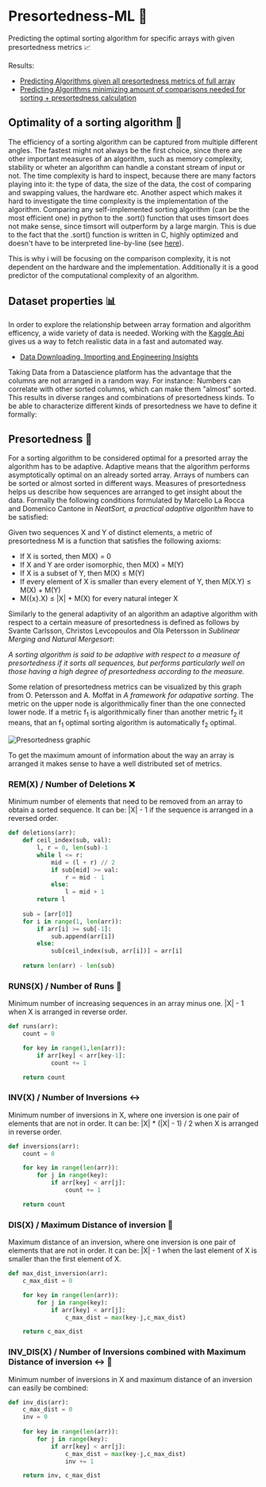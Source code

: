 # Presortedness-ML :1234:
Predicting the optimal sorting algorithm for specific arrays with given presortedness metrics :chart_with_upwards_trend:

Results:
- [Predicting Algorithms given all presortedness metrics of full array](https://github.com/DavidRichardGit/Presortedness-ML/blob/main/MLModels/NNModel_fullArray.ipynb)
- [Predicting Algorithms minimizing amount of comparisons needed for sorting + presortedness calculation](https://github.com/DavidRichardGit/Presortedness-ML/blob/main/MLModels/NNModel_dynamic%20(1).ipynb)

## Optimality of a sorting algorithm :100:

The efficiency of a sorting algorithm can be captured from multiple different angles. The fastest might not always be the first choice, since there are other important measures of an algorithm, such as memory complexity, stability or wheter an algorithm can handle a constant stream of input or not. The time complexity is hard to inspect, because there are many factors playing into it: the type of data, the size of the data, the cost of comparing and swapping values, the hardware etc. Another aspect which makes it hard to investigate the time complexity is the implementation of the algorithm. Comparing any self-implemented sorting algorithm (can be the most efficient one) in python to the .sort() function that uses timsort does not make sense, since timsort will outperform by a large margin. This is due to the fact that the .sort() function is written in C, highly optimized and doesn't have to be interpreted line-by-line (see [here](https://github.com/DavidRichardGit/Presortedness-ML/blob/main/pythonTimsort%20(2).ipynb)).

This is why i will be focusing on the comparison complexity, it is not dependent on the hardware and the implementation. Additionally it is a good predictor of the computational complexity of an algorithm.

## Dataset properties :bar_chart:

In order to explore the relationship between array formation and algorithm efficency, a wide variety of data is needed. Working with the [Kaggle Api](https://www.kaggle.com/docs/api) gives us a way to fetch realistic data in a fast and automated way.

- [Data Downloading, Importing and Engineering Insights](https://github.com/DavidRichardGit/Presortedness-ML/tree/main/Data)

Taking Data from a Datascience platform has the advantage that the columns are not arranged in a random way. For instance: Numbers can correlate with other sorted columns, which can make them "almost" sorted. This results in diverse ranges and combinations of presortedness kinds. To be able to characterize different kinds of presortedness we have to define it formally:

## Presortedness :1234:

For a sorting algorithm to be considered optimal for a presorted array the algorithm has to be adaptive. Adaptive means that the algorithm performs asymptotically optimal on an already sorted array. 
Arrays of numbers can be sorted or almost sorted in different ways. Measures of presortedness helps us describe how sequences are arranged to get insight about the data.
Formally the following conditions formulated by Marcello La Rocca and Domenico Cantone in _NeatSort, a practical adaptive algorithm_ have to be satisfied: 

Given two sequences X and Y of distinct elements, a metric of presortedness M is a function that satisfies the following axioms:

* If X is sorted, then M(X) = 0
* If X and Y are order isomorphic, then M(X) = M(Y)
* If X is a subset of Y, then M(X) ≤ M(Y)
* If every element of X is smaller than every element of Y, then M(X.Y) ≤ M(X) + M(Y)
* M({x}.X) ≤ |X| + M(X) for every natural integer X

Similarly to the general adaptivity of an algorithm an adaptive algorithm with respect to a certain measure of presortedness is defined as follows by Svante Carlsson, Christos Levcopoulos and Ola Petersson in _Sublinear Merging and Natural Mergesort_:

*A sorting algorithm is said to be adaptive with respect to a measure of presortedness if it sorts all sequences, but performs particularly well on those having a high degree of presortedness according to the measure.*

Some relation of presortedness metrics can be visualized by this graph from O. Petersson and A. Moffat in _A framework for adapative sorting_. The metric on the upper node is algorithmically finer than the one connected lower node. If a metric f<sub>1</sub> is algorithmically finer than another metric f<sub>2</sub> it means, that an f<sub>1</sub> optimal sorting algorithm is automatically f<sub>2</sub> optimal.

![Presortedness graphic](https://i.imgur.com/SnTLZeh.png)

To get the maximum amount of information about the way an array is arranged it makes sense to have a well distributed set of metrics.

### REM(X) / Number of Deletions :x:
Minimum number of elements that need to be removed from an array to obtain a sorted sequence. It can be: |X| - 1 if the sequence is arranged in a reversed order.

```python
def deletions(arr):
    def ceil_index(sub, val):
        l, r = 0, len(sub)-1
        while l <= r:
            mid = (l + r) // 2
            if sub[mid] >= val:
                r = mid - 1
            else:
                l = mid + 1
        return l
 
    sub = [arr[0]]
    for i in range(1, len(arr)):
        if arr[i] >= sub[-1]:
            sub.append(arr[i])
        else:
            sub[ceil_index(sub, arr[i])] = arr[i]
 
    return len(arr) - len(sub)
```

### RUNS(X) / Number of Runs :runner:
Minimum number of increasing sequences in an array minus one. |X| - 1 when X is arranged in reverse order.

```python
def runs(arr):
    count = 0

    for key in range(1,len(arr)):
        if arr[key] < arr[key-1]:
            count += 1

    return count
```

### INV(X) / Number of Inversions :left_right_arrow:
Minimum number of inversions in X, where one inversion is one pair of elements that are not in order. It can be: |X| * (|X| - 1) / 2 when X is arranged in reverse order.

```python
def inversions(arr):
    count = 0

    for key in range(len(arr)):
        for j in range(key):
            if arr[key] < arr[j]:
                count += 1

    return count
```

### DIS(X) / Maximum Distance of inversion :repeat:
Maximum distance of an inversion, where one inversion is one pair of elements that are not in order. It can be: |X| - 1 when the last element of X is smaller than the first element of X.

```python
def max_dist_inversion(arr):
    c_max_dist = 0

    for key in range(len(arr)):
        for j in range(key):
            if arr[key] < arr[j]:
                c_max_dist = max(key-j,c_max_dist)

    return c_max_dist
```

### INV_DIS(X) / Number of Inversions combined with Maximum Distance of inversion :left_right_arrow: :repeat:
Minimum number of inversions in X and maximum distance of an inversion can easily be combined:

```python
def inv_dis(arr):
    c_max_dist = 0
    inv = 0
    
    for key in range(len(arr)):
        for j in range(key):
            if arr[key] < arr[j]:
                c_max_dist = max(key-j,c_max_dist)
                inv += 1

    return inv, c_max_dist
```
